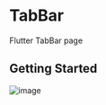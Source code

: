 # TabBar

Flutter TabBar page

## Getting Started

![image](https://user-images.githubusercontent.com/99138346/230952470-50e4b572-8592-4869-9af6-236cd1edab61.png)
